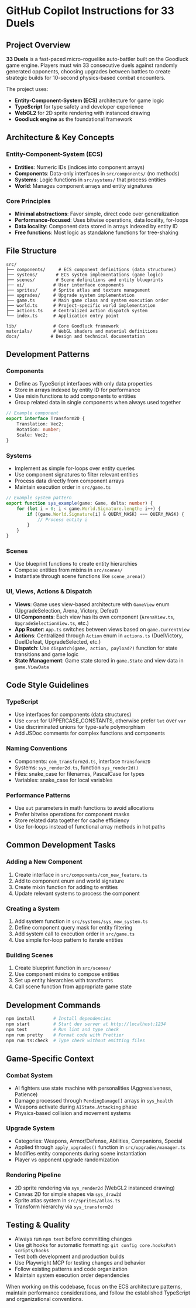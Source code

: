 # GitHub Copilot Instructions for 33 Duels

## Project Overview

**33 Duels** is a fast-paced micro-roguelike auto-battler built on the Goodluck game engine. Players must win 33 consecutive duels against randomly generated opponents, choosing upgrades between battles to create strategic builds for 10-second physics-based combat encounters.

The project uses:
- **Entity-Component-System (ECS)** architecture for game logic
- **TypeScript** for type safety and developer experience
- **WebGL2** for 2D sprite rendering with instanced drawing
- **Goodluck engine** as the foundational framework

## Architecture & Key Concepts

### Entity-Component-System (ECS)
- **Entities**: Numeric IDs (indices into component arrays)
- **Components**: Data-only interfaces in `src/components/` (no methods)
- **Systems**: Logic functions in `src/systems/` that process entities
- **World**: Manages component arrays and entity signatures

### Core Principles
- **Minimal abstractions**: Favor simple, direct code over generalization
- **Performance-focused**: Uses bitwise operations, data locality, for-loops
- **Data locality**: Component data stored in arrays indexed by entity ID
- **Free functions**: Most logic as standalone functions for tree-shaking

## File Structure

```
src/
├── components/     # ECS component definitions (data structures)
├── systems/       # ECS system implementations (game logic)
├── scenes/        # Scene definitions and entity blueprints
├── ui/           # User interface components
├── sprites/      # Sprite atlas and texture management
├── upgrades/     # Upgrade system implementation
├── game.ts       # Main game class and system execution order
├── world.ts      # Project-specific world implementation
├── actions.ts    # Centralized action dispatch system
└── index.ts      # Application entry point

lib/              # Core Goodluck framework
materials/        # WebGL shaders and material definitions
docs/            # Design and technical documentation
```

## Development Patterns

### Components
- Define as TypeScript interfaces with only data properties
- Store in arrays indexed by entity ID for performance
- Use mixin functions to add components to entities
- Group related data in single components when always used together

```typescript
// Example component
export interface Transform2D {
    Translation: Vec2;
    Rotation: number;
    Scale: Vec2;
}
```

### Systems
- Implement as simple for-loops over entity queries
- Use component signatures to filter relevant entities
- Process data directly from component arrays
- Maintain execution order in `src/game.ts`

```typescript
// Example system pattern
export function sys_example(game: Game, delta: number) {
    for (let i = 0; i < game.World.Signature.length; i++) {
        if ((game.World.Signature[i] & QUERY_MASK) === QUERY_MASK) {
            // Process entity i
        }
    }
}
```

### Scenes
- Use blueprint functions to create entity hierarchies
- Compose entities from mixins in `src/scenes/`
- Instantiate through scene functions like `scene_arena()`

### UI, Views, Actions & Dispatch
- **Views**: Game uses view-based architecture with `GameView` enum (UpgradeSelection, Arena, Victory, Defeat)
- **UI Components**: Each view has its own component (`ArenaView.ts`, `UpgradeSelectionView.ts`, etc.)
- **App Router**: `App.ts` switches between views based on `game.CurrentView`
- **Actions**: Centralized through `Action` enum in `actions.ts` (DuelVictory, DuelDefeat, UpgradeSelected, etc.)
- **Dispatch**: Use `dispatch(game, action, payload?)` function for state transitions and game logic
- **State Management**: Game state stored in `game.State` and view data in `game.ViewData`

## Code Style Guidelines

### TypeScript
- Use interfaces for components (data structures)
- Use `const` for UPPERCASE_CONSTANTS, otherwise prefer `let` over `var`
- Use discriminated unions for type-safe polymorphism
- Add JSDoc comments for complex functions and components

### Naming Conventions
- Components: `com_transform2d.ts`, interface `Transform2D`
- Systems: `sys_render2d.ts`, function `sys_render2d()`
- Files: snake_case for filenames, PascalCase for types
- Variables: snake_case for local variables

### Performance Patterns
- Use `out` parameters in math functions to avoid allocations
- Prefer bitwise operations for component masks
- Store related data together for cache efficiency
- Use for-loops instead of functional array methods in hot paths

## Common Development Tasks

### Adding a New Component
1. Create interface in `src/components/com_new_feature.ts`
2. Add to component enum and world signature
3. Create mixin function for adding to entities
4. Update relevant systems to process the component

### Creating a System
1. Add system function in `src/systems/sys_new_system.ts`
2. Define component query mask for entity filtering
3. Add system call to execution order in `src/game.ts`
4. Use simple for-loop pattern to iterate entities

### Building Scenes
1. Create blueprint function in `src/scenes/`
2. Use component mixins to compose entities
3. Set up entity hierarchies with transforms
4. Call scene function from appropriate game state

## Development Commands

```bash
npm install       # Install dependencies
npm start         # Start dev server at http://localhost:1234
npm test          # Run lint and type check
npm run pretty    # Format code with Prettier
npm run ts:check  # Type check without emitting files
```

## Game-Specific Context

### Combat System
- AI fighters use state machine with personalities (Aggressiveness, Patience)
- Damage processed through `PendingDamage[]` arrays in `sys_health`
- Weapons activate during `AIState.Attacking` phase
- Physics-based collision and movement systems

### Upgrade System
- Categories: Weapons, Armor/Defense, Abilities, Companions, Special
- Applied through `apply_upgrades()` function in `src/upgrades/manager.ts`
- Modifies entity components during scene instantiation
- Player vs opponent upgrade randomization

### Rendering Pipeline
- 2D sprite rendering via `sys_render2d` (WebGL2 instanced drawing)
- Canvas 2D for simple shapes via `sys_draw2d`
- Sprite atlas system in `src/sprites/atlas.ts`
- Transform hierarchy via `sys_transform2d`

## Testing & Quality

- Always run `npm test` before committing changes
- Use git hooks for automatic formatting: `git config core.hooksPath scripts/hooks`
- Test both development and production builds
- Use Playwright MCP for testing changes and behavior
- Follow existing patterns and code organization
- Maintain system execution order dependencies

When working on this codebase, focus on the ECS architecture patterns, maintain performance considerations, and follow the established TypeScript and organizational conventions.